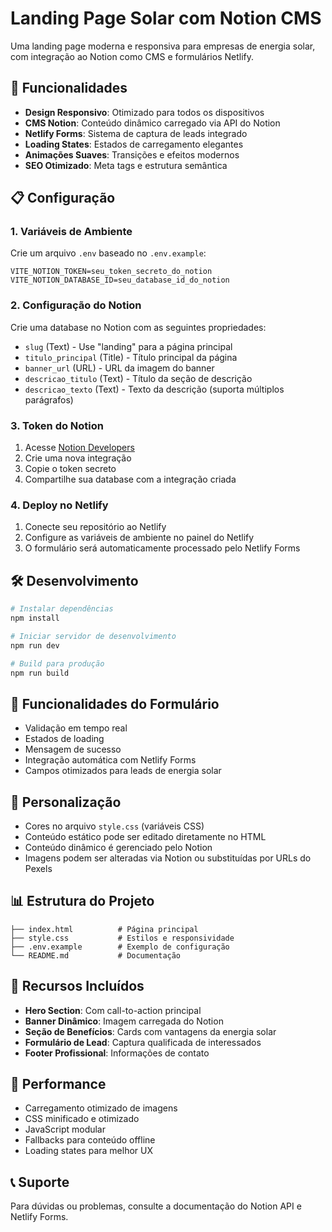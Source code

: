 # Landing Page Solar com Notion CMS

Uma landing page moderna e responsiva para empresas de energia solar, com integração ao Notion como CMS e formulários Netlify.

## 🚀 Funcionalidades

- **Design Responsivo**: Otimizado para todos os dispositivos
- **CMS Notion**: Conteúdo dinâmico carregado via API do Notion
- **Netlify Forms**: Sistema de captura de leads integrado
- **Loading States**: Estados de carregamento elegantes
- **Animações Suaves**: Transições e efeitos modernos
- **SEO Otimizado**: Meta tags e estrutura semântica

## 📋 Configuração

### 1. Variáveis de Ambiente

Crie um arquivo `.env` baseado no `.env.example`:

```env
VITE_NOTION_TOKEN=seu_token_secreto_do_notion
VITE_NOTION_DATABASE_ID=seu_database_id_do_notion
```

### 2. Configuração do Notion

Crie uma database no Notion com as seguintes propriedades:

- `slug` (Text) - Use "landing" para a página principal
- `titulo_principal` (Title) - Título principal da página
- `banner_url` (URL) - URL da imagem do banner
- `descricao_titulo` (Text) - Título da seção de descrição
- `descricao_texto` (Text) - Texto da descrição (suporta múltiplos parágrafos)

### 3. Token do Notion

1. Acesse [Notion Developers](https://www.notion.so/my-integrations)
2. Crie uma nova integração
3. Copie o token secreto
4. Compartilhe sua database com a integração criada

### 4. Deploy no Netlify

1. Conecte seu repositório ao Netlify
2. Configure as variáveis de ambiente no painel do Netlify
3. O formulário será automaticamente processado pelo Netlify Forms

## 🛠️ Desenvolvimento

```bash
# Instalar dependências
npm install

# Iniciar servidor de desenvolvimento
npm run dev

# Build para produção
npm run build
```

## 📱 Funcionalidades do Formulário

- Validação em tempo real
- Estados de loading
- Mensagem de sucesso
- Integração automática com Netlify Forms
- Campos otimizados para leads de energia solar

## 🎨 Personalização

- Cores no arquivo `style.css` (variáveis CSS)
- Conteúdo estático pode ser editado diretamente no HTML
- Conteúdo dinâmico é gerenciado pelo Notion
- Imagens podem ser alteradas via Notion ou substituídas por URLs do Pexels

## 📊 Estrutura do Projeto

```
├── index.html          # Página principal
├── style.css           # Estilos e responsividade
├── .env.example        # Exemplo de configuração
└── README.md           # Documentação
```

## 🌟 Recursos Incluídos

- **Hero Section**: Com call-to-action principal
- **Banner Dinâmico**: Imagem carregada do Notion
- **Seção de Benefícios**: Cards com vantagens da energia solar
- **Formulário de Lead**: Captura qualificada de interessados
- **Footer Profissional**: Informações de contato

## 🚀 Performance

- Carregamento otimizado de imagens
- CSS minificado e otimizado
- JavaScript modular
- Fallbacks para conteúdo offline
- Loading states para melhor UX

## 📞 Suporte

Para dúvidas ou problemas, consulte a documentação do Notion API e Netlify Forms.